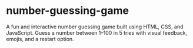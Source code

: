 # number-guessing-game
A fun and interactive number guessing game built using HTML, CSS, and JavaScript. Guess a number between 1–100 in 5 tries with visual feedback, emojis, and a restart option.
